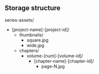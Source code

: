 ## Storage structure

series-assets/
- [project-name]-[project-id]/
  - thumbnails/
    - square.jpg
    - wide.jpg
  - chapters/
    - volume-[num]-[volume-id]/
      - [chapter-name]-[chapter-id]/
        - page-N.jpg

